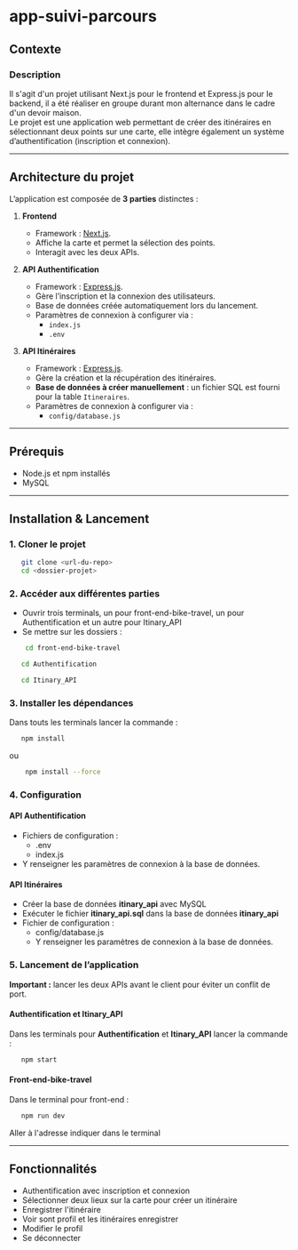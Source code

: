 # app-suivi-parcours

## Contexte

### Description
Il s'agit d'un projet utilisant Next.js pour le frontend et Express.js pour le backend, il a été réaliser en groupe durant mon alternance dans le cadre d'un devoir maison.\
Le projet est une application web permettant de créer des itinéraires en sélectionnant deux points sur une carte, elle intègre également un système d’authentification (inscription et connexion).

---

## Architecture du projet

L’application est composée de **3 parties** distinctes :

1. **Frontend**
   - Framework : [Next.js](https://nextjs.org/).
   - Affiche la carte et permet la sélection des points.
   - Interagit avec les deux APIs.

2. **API Authentification**
   - Framework : [Express.js](https://expressjs.com).
   - Gère l’inscription et la connexion des utilisateurs.
   - Base de données créée automatiquement lors du lancement.
   - Paramètres de connexion à configurer via :
     - `index.js`
     - `.env`

4. **API Itinéraires**
   - Framework : [Express.js](https://expressjs.com).
   - Gère la création et la récupération des itinéraires.
   - **Base de données à créer manuellement** : un fichier SQL est fourni pour la table `Itineraires`.
   - Paramètres de connexion à configurer via :
     - `config/database.js`
    
---

## Prérequis

- Node.js et npm installés
- MySQL

---

## Installation & Lancement

### 1. Cloner le projet
```bash
   git clone <url-du-repo>
   cd <dossier-projet>
```

### 2. Accéder aux différentes parties
- Ouvrir trois terminals, un pour front-end-bike-travel, un pour Authentification et un autre pour Itinary_API
- Se mettre sur les dossiers :
```bash
    cd front-end-bike-travel
```
```bash
   cd Authentification
```
```bash
   cd Itinary_API
```

### 3. Installer les dépendances

Dans touts les terminals lancer la commande :
```bash
   npm install
```
ou
```bash
    npm install --force
```

### 4. Configuration

#### API Authentification
- Fichiers de configuration :
  - .env
  - index.js
- Y renseigner les paramètres de connexion à la base de données.

#### API Itinéraires
- Créer la base de données **itinary_api** avec MySQL
- Exécuter le fichier **itinary_api.sql** dans la base de données **itinary_api**
- Fichier de configuration :
  - config/database.js
  - Y renseigner les paramètres de connexion à la base de données.

### 5. Lancement de l’application
**Important :** lancer les deux APIs avant le client pour éviter un conflit de port.

#### Authentification et Itinary_API

Dans les terminals pour **Authentification** et **Itinary_API** lancer la commande :
```bash
   npm start
```

#### Front-end-bike-travel
Dans le terminal pour front-end :
```bash
   npm run dev
```
Aller à l'adresse indiquer dans le terminal

---

## Fonctionnalités
- Authentification avec inscription et connexion
- Sélectionner deux lieux sur la carte pour créer un itinéraire
- Enregistrer l'itinéraire
- Voir sont profil et les itinéraires enregistrer
- Modifier le profil
- Se déconnecter

